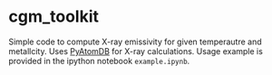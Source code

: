 # cgm_toolkit

Simple code to compute X-ray emissivity for given temperautre and metallcity. 
Uses [PyAtomDB](https://atomdb.readthedocs.io/en/master/) for X-ray calculations. 
Usage example is provided in the ipython notebook `example.ipynb`. 

